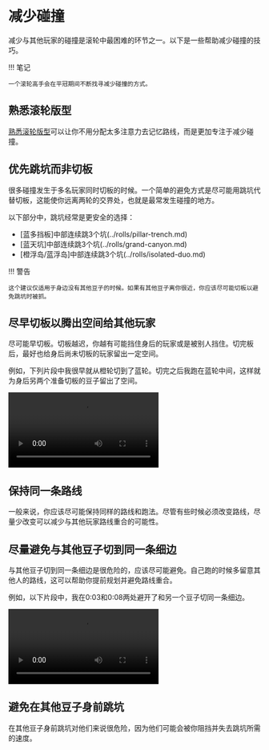 # 减少碰撞

减少与其他玩家的碰撞是滚轮中最困难的环节之一。以下是一些帮助减少碰撞的技巧。

!!! 笔记

    一个滚轮高手会在平冠期间不断找寻减少碰撞的方式。

## 熟悉滚轮版型

[熟悉滚轮版型](./learning-the-rolls.zh.md)可以让你不用分配太多注意力去记忆路线，而是更加专注于减少碰撞。

## 优先跳坑而非切板

很多碰撞发生于多名玩家同时切板的时候。一个简单的避免方式是尽可能用跳坑代替切板，这能使你远离两轮的交界处，也就是最常发生碰撞的地方。

以下部分中，跳坑经常是更安全的选择：

* [蓝多挡板]中部连续跳3个坑(../rolls/pillar-trench.md)
* [蓝天坑]中部连续跳3个坑(../rolls/grand-canyon.md)
* [橙浮岛/蓝浮岛]中部连续跳3个坑(../rolls/isolated-duo.md)

!!! 警告

    这个建议仅适用于身边没有其他豆子的时候。如果有其他豆子离你很近，你应该尽可能切板以避免跳坑时被抓。

## 尽早切板以腾出空间给其他玩家

尽可能早切板。切板越迟，你越有可能挡住身后的玩家或是被别人挡住。切完板后，最好也给身后尚未切板的玩家留出一定空间。

例如，下列片段中我很早就从橙轮切到了蓝轮。切完之后我跑在蓝轮中间，这样就为身后另两个准备切板的豆子留出了空间。

<video controls>
  <source src="../../images/getting-started/reducing-desync/transfer-early.mp4" type="video/mp4">
</video>

## 保持同一条路线

一般来说，你应该尽可能保持同样的路线和跑法。尽管有些时候必须改变路线，尽量少改变可以减少与其他玩家路线重合的可能性。

## 尽量避免与其他豆子切到同一条细边

与其他豆子切到同一条细边是很危险的，应该尽可能避免。自己跑的时候多留意其他人的路线，这可以帮助你提前规划并避免路线重合。

例如，以下片段中，我在0:03和0:08两处避开了和另一个豆子切同一条细边。

<video controls>
  <source src="../../images/getting-started/reducing-desync/avoid-same-small-ledge.mp4" type="video/mp4">
</video>

## 避免在其他豆子身前跳坑

在其他豆子身前跳坑对他们来说很危险，因为他们可能会被你阻挡并失去跳坑所需的速度。

